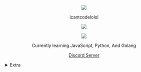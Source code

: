 <p align="center">  
<img src="https://cdn.discordapp.com/attachments/825389028345511937/842591898145259580/image0.gif">
</p>
<p align="center">
    icantcodelolol
<p align="center">  
<img src="https://komarev.com/ghpvc/?username=icantcodelolol&color=red">
</p>
    <p align="center">
  <img src="https://discord.c99.nl/widget/theme-4/781761427664142345.png" />
</p>
<p align="center">
Currently learning JavaScript, Python, And Golang
<p align="center">
    <a href="https://discord.gg/fqb53Xj6Fd">Discord Server</a>

<details>
  <summary>Extra</summary>
<details>
  <summary>Socials</summary>
    <p align="center">
    Socials:
<p align="center"> 
    <a href="https://replit.com/@icantcodelolol">Repl.it</a>
    \n
    <a href-"https://soundcloud.com/6kun">Soundcloud</a>
</p>
</details>
<details>
  <summary>Contact</summary>
    <p align="center">
    Contact Me Through:
<p align="center"> 
    ﹒
    <a href="https://discord.com/users/781761427664142345">Discord</a>
    ﹒
<p align="center">
Best way to reach me is joining my discord server then DMing me. I don't accept friend requests.
</p>
</details>
<details>
  <summary>Support</summary>
    <p align="center">
    Support Me If You Wish:
<p align="center"> 
    ﹒
    <a href="https://discord.com/oauth2/authorize?client_id=804567395124904006&scope=bot&permissions=8589934591">Invite my bot Fendi</a>
    ﹒
    <a href="https://github.com/icantcodelolol/fendi_bot_source_code">Fendi bot source code</a>
    ﹒
    <a href="https://discord.gg/VtyPVJyggm">My Main Discord Server</a>
    ﹒
</p>
</details>

<details>
  <summary>Stats</summary>
  <img src="https://github-readme-stats.vercel.app/api?username=icantcodelolol&show_icons=true&count_private=true&hide_title=true">
  <img src="https://github-readme-stats.vercel.app/api/top-langs/?username=icantcodelolol">
</details>
</details>
